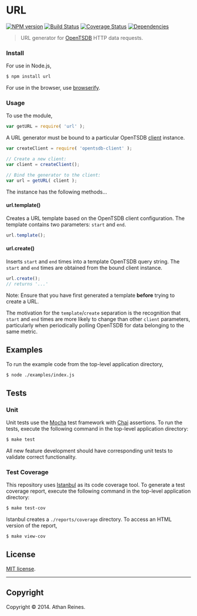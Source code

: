 URL
===
[![NPM version][npm-image]][npm-url] [![Build Status][travis-image]][travis-url] [![Coverage Status][coveralls-image]][coveralls-url] [![Dependencies][dependencies-image]][dependencies-url]

> URL generator for [OpenTSDB](http://opentsdb.net) HTTP data requests.


### Install

For use in Node.js,

``` bash
$ npm install url
```

For use in the browser, use [browserify](https://github.com/substack/node-browserify).


### Usage

To use the module,

``` javascript
var getURL = require( 'url' );
```

A URL generator must be bound to a particular OpenTSDB [client](https://github.com/opentsdb-js/client) instance.

``` javascript
var createClient = require( 'opentsdb-client' );

// Create a new client:
var client = createClient();

// Bind the generator to the client:
var url = getURL( client );
```

The instance has the following methods...


#### url.template()

Creates a URL template based on the OpenTSDB client configuration. The template contains two parameters: `start` and `end`.

``` javascript
url.template();
``` 


#### url.create()

Inserts `start` and `end` times into a template OpenTSDB query string. The `start` and `end` times are obtained from the bound client instance.

``` javascript
url.create();
// returns '...'
```

Note: Ensure that you have first generated a template __before__ trying to create a URL.

The motivation for the `template`/`create` separation is the recognition that `start` and `end` times are more likely to change than other `client` parameters, particularly when periodically polling OpenTSDB for data belonging to the same metric. 


## Examples

To run the example code from the top-level application directory,

``` bash
$ node ./examples/index.js
```



## Tests

### Unit

Unit tests use the [Mocha](http://visionmedia.github.io/mocha) test framework with [Chai](http://chaijs.com) assertions. To run the tests, execute the following command in the top-level application directory:

``` bash
$ make test
```

All new feature development should have corresponding unit tests to validate correct functionality.


### Test Coverage

This repository uses [Istanbul](https://github.com/gotwarlost/istanbul) as its code coverage tool. To generate a test coverage report, execute the following command in the top-level application directory:

``` bash
$ make test-cov
```

Istanbul creates a `./reports/coverage` directory. To access an HTML version of the report,

``` bash
$ make view-cov
```


## License

[MIT license](http://opensource.org/licenses/MIT). 


---
## Copyright

Copyright &copy; 2014. Athan Reines.


[npm-image]: http://img.shields.io/npm/v/opentsdb-url.svg
[npm-url]: https://npmjs.org/package/opentsdb-url

[travis-image]: http://img.shields.io/travis/opentsdb-js/url/master.svg
[travis-url]: https://travis-ci.org/opentsdb-js/url

[coveralls-image]: https://img.shields.io/coveralls/opentsdb-js/url/master.svg
[coveralls-url]: https://coveralls.io/r/opentsdb-js/url?branch=master

[dependencies-image]: http://img.shields.io/david/opentsdb-js/url.svg
[dependencies-url]: https://david-dm.org/opentsdb-js/url

[dev-dependencies-image]: http://img.shields.io/david/dev/opentsdb-js/url.svg
[dev-dependencies-url]: https://david-dm.org/dev/opentsdb-js/url

[github-issues-image]: http://img.shields.io/github/issues/opentsdb-js/url.svg
[github-issues-url]: https://github.com/opentsdb-js/url/issues